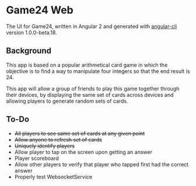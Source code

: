 # Game24 Web

The UI for Game24, written in Angular 2 and generated with [angular-cli](https://github.com/angular/angular-cli) version 1.0.0-beta.18.

## Background

This app is based on a popular arithmetical card game in which the objective is to find a way to manipulate four integers so that the end result is 24.

This app will allow a group of friends to play this game together through their devices, by displaying the same set of cards across devices and allowing players to generate random sets of cards.

## To-Do

 - ~~All players to see same set of cards at any given point~~
 - ~~Allow anyone to refresh set of cards~~
 - ~~Uniquely identify players~~
 - Allow player to tap on the screen upon getting an answer
 - Player scoreboard
 - Allow other players to verify that player who tapped first had the correct answer
 - Properly test WebsocketService
